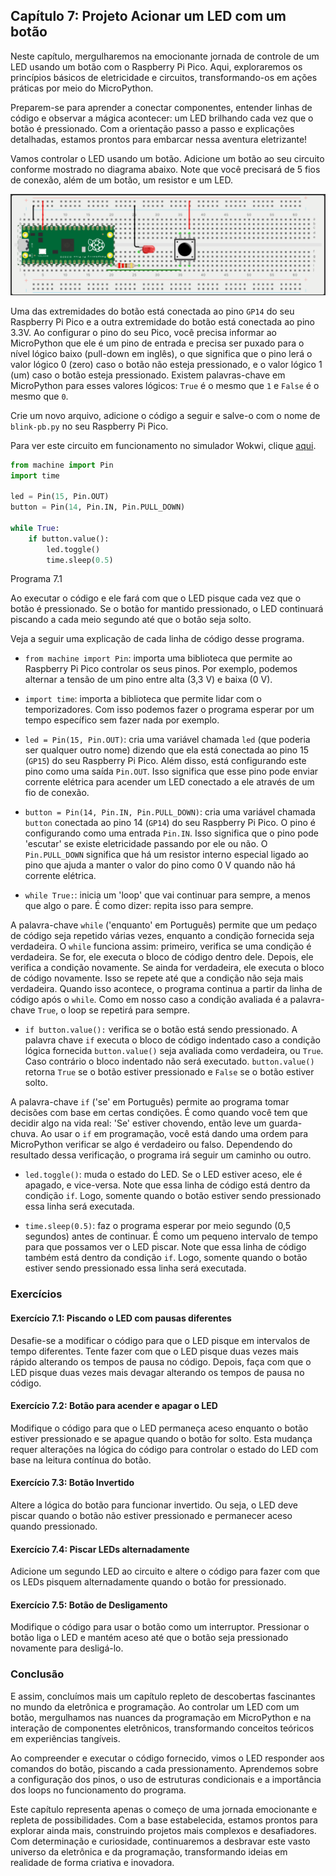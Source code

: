 ## Capítulo 7: Projeto Acionar um LED com um botão

Neste capítulo, mergulharemos na emocionante jornada de controle de um LED usando um botão com o Raspberry Pi Pico. Aqui, exploraremos os princípios básicos de eletricidade e circuitos, transformando-os em ações práticas por meio do MicroPython.

Preparem-se para aprender a conectar componentes, entender linhas de código e observar a mágica acontecer: um LED brilhando cada vez que o botão é pressionado. Com a orientação passo a passo e explicações detalhadas, estamos prontos para embarcar nessa aventura eletrizante!

Vamos controlar o LED usando um botão. Adicione um botão ao seu circuito conforme mostrado no diagrama abaixo. Note que você precisará de 5 fios de conexão, além de um botão, um resistor e um LED.

![LED e botão em uma placa de prototipagem](/images/button-and-led.png "LED e botão em uma placa de prototipagem")

Uma das extremidades do botão está conectada ao pino `GP14` do seu Raspberry Pi Pico e a outra extremidade do botão está conectada ao pino 3.3V. Ao configurar o pino do seu Pico, você precisa informar ao MicroPython que ele é um pino de entrada e precisa ser puxado para o nível lógico baixo (pull-down em inglês), o que significa que o pino lerá o valor lógico 0 (zero) caso o botão não esteja pressionado, e o valor lógico 1 (um) caso o botão esteja pressionado. Existem palavras-chave em MicroPython para esses valores lógicos: `True` é o mesmo que `1` e `False` é o mesmo que `0`.

Crie um novo arquivo, adicione o código a seguir e salve-o com o nome de `blink-pb.py` no seu Raspberry Pi Pico.

Para ver este circuito em funcionamento no simulador Wokwi, clique [aqui](https://wokwi.com/projects/382839490132061185).

```python
from machine import Pin
import time

led = Pin(15, Pin.OUT)
button = Pin(14, Pin.IN, Pin.PULL_DOWN)

while True:
    if button.value():
        led.toggle()
        time.sleep(0.5)
```

Programa 7.1

Ao executar o código e ele fará com que o LED pisque cada vez que o botão é pressionado. Se o botão for mantido pressionado, o LED continuará piscando a cada meio segundo até que o botão seja solto.

Veja a seguir uma explicação de cada linha de código desse programa.

- `from machine import Pin`: importa uma biblioteca que permite ao Raspberry Pi Pico controlar os seus pinos. Por exemplo, podemos alternar a tensão de um pino entre alta (3,3 V) e baixa (0 V).

- `import time`: importa a biblioteca que permite lidar com o temporizadores. Com isso podemos fazer o programa esperar por um tempo específico sem fazer nada por exemplo.

- `led = Pin(15, Pin.OUT)`: cria uma variável chamada `led` (que poderia ser qualquer outro nome) dizendo que ela está conectada ao pino 15 (`GP15`) do seu Raspberry Pi Pico. Além disso, está configurando este pino como uma saída `Pin.OUT`. Isso significa que esse pino pode enviar corrente elétrica para acender um LED conectado a ele através de um fio de conexão.

- `button = Pin(14, Pin.IN, Pin.PULL_DOWN)`: cria uma variável chamada `button` conectada ao pino 14 (`GP14`) do seu Raspberry Pi Pico. O pino é configurando como uma entrada `Pin.IN`. Isso significa que o pino pode 'escutar' se existe eletricidade passando por ele ou não. O `Pin.PULL_DOWN` significa que há um resistor interno especial ligado ao pino que ajuda a manter o valor do pino como 0 V quando não há corrente elétrica.

- `while True:`: inicia um 'loop' que vai continuar para sempre, a menos que algo o pare. É como dizer: repita isso para sempre.

A palavra-chave `while` ('enquanto' em Português) permite que um pedaço de código seja repetido várias vezes, enquanto a condição fornecida seja verdadeira. O `while` funciona assim: primeiro, verifica se uma condição é verdadeira. Se for, ele executa o bloco de código dentro dele. Depois, ele verifica a condição novamente. Se ainda for verdadeira, ele executa o bloco de código novamente. Isso se repete até que a condição não seja mais verdadeira. Quando isso acontece, o programa continua a partir da linha de código após o `while`. Como em nosso caso a condição avaliada é a palavra-chave `True`, o loop se repetirá para sempre.

- `if button.value():` verifica se o botão está sendo pressionado. A palavra chave `if` executa o bloco de código indentado caso a condição lógica fornecida `button.value()` seja avaliada como verdadeira, ou `True`. Caso contrário o bloco indentado não será executado. `button.value()` retorna `True` se o botão estiver pressionado e `False` se o botão estiver solto. 

A palavra-chave `if` ('se' em Português) permite ao programa tomar decisões com base em certas condições. É como quando você tem que decidir algo na vida real: 'Se' estiver chovendo, então leve um guarda-chuva. Ao usar o `if` em programação, você está dando uma ordem para MicroPython verificar se algo é verdadeiro ou falso. Dependendo do resultado dessa verificação, o programa irá seguir um caminho ou outro. 

- `led.toggle()`: muda o estado do LED. Se o LED estiver aceso, ele é apagado, e vice-versa. Note que essa linha de código está dentro da condição `if`. Logo, somente quando o botão estiver sendo pressionado essa linha será executada.

- `time.sleep(0.5)`: faz o programa esperar por meio segundo (0,5 segundos) antes de continuar. É como um pequeno intervalo de tempo para que possamos ver o LED piscar. Note que essa linha de código também está dentro da condição `if`. Logo, somente quando o botão estiver sendo pressionado essa linha será executada.

### Exercícios

#### Exercício 7.1: Piscando o LED com pausas diferentes

Desafie-se a modificar o código para que o LED pisque em intervalos de tempo diferentes. Tente fazer com que o LED pisque duas vezes mais rápido alterando os tempos de pausa no código. Depois, faça com que o LED pisque duas vezes mais devagar alterando os tempos de pausa no código.

#### Exercício 7.2: Botão para acender e apagar o LED

Modifique o código para que o LED permaneça aceso enquanto o botão estiver pressionado e se apague quando o botão for solto. Esta mudança requer alterações na lógica do código para controlar o estado do LED com base na leitura contínua do botão.

#### Exercício 7.3: Botão Invertido

Altere a lógica do botão para funcionar invertido. Ou seja, o LED deve piscar quando o botão não estiver pressionado e permanecer aceso quando pressionado.

#### Exercício 7.4: Piscar LEDs alternadamente

Adicione um segundo LED ao circuito e altere o código para fazer com que os LEDs pisquem alternadamente quando o botão for pressionado.

#### Exercício 7.5: Botão de Desligamento

Modifique o código para usar o botão como um interruptor. Pressionar o botão liga o LED e mantém aceso até que o botão seja pressionado novamente para desligá-lo.

### Conclusão

E assim, concluímos mais um capítulo repleto de descobertas fascinantes no mundo da eletrônica e programação. Ao controlar um LED com um botão, mergulhamos nas nuances da programação em MicroPython e na interação de componentes eletrônicos, transformando conceitos teóricos em experiências tangíveis.

Ao compreender e executar o código fornecido, vimos o LED responder aos comandos do botão, piscando a cada pressionamento. Aprendemos sobre a configuração dos pinos, o uso de estruturas condicionais e a importância dos loops no funcionamento do programa.

Este capítulo representa apenas o começo de uma jornada emocionante e repleta de possibilidades. Com a base estabelecida, estamos prontos para explorar ainda mais, construindo projetos mais complexos e desafiadores. Com determinação e curiosidade, continuaremos a desbravar este vasto universo da eletrônica e da programação, transformando ideias em realidade de forma criativa e inovadora.
